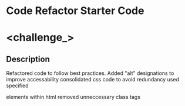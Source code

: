 # Code Refactor Starter Code
# <challenge_>

## Description

Refactored code to follow best practices. 
Added "alt" designations to improve accessability
consolidated css code to avoid redundancy
used specified <div> elements within html
removed unneccessary class tags